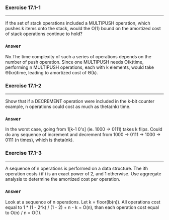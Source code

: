 ### Exercise 17.1-1
***
If the set of stack operations included a MULTIPUSH operation, which pushes k items onto the stack, would the O(1) bound on the amortized cost of stack operations continue to hold?

### `Answer`
No.The time complexity of such a series of operations depends on the number of push operation. Since one MULTIPUSH needs Θ(k)time, performing n MULTIPUSH operations, each with k elements, would take Θ(kn)time, leading to amortized cost of Θ(k).


### Exercise 17.1-2
***
Show that if a DECREMENT operation were included in the k-bit counter example, n operations could cost as much as theta(nk) time.

### `Answer`
In the worst case, going from 1[k-1 0's] (ie. 1000 -> 0111) takes k flips. Could do any sequence of increment and decrement from 1000 -> 0111 -> 1000 -> 0111 (n times), which is theta(nk).


### Exercise 17.1-3
***
A sequence of n operations is performed on a data structure. The ith operation costs i if i is an exact power of 2, and 1 otherwise. Use aggregate analysis to determine the amortized cost per operation.

### `Answer`
Look at a sequence of n operations. Let k = floor(lb(n)). All operations cost equal to 1 * (1 - 2^k) / (1 - 2) + n - k = O(n), than each operation cost equal to O(n) / n = O(1).

